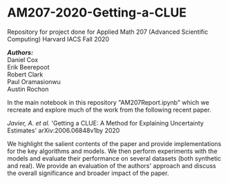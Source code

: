 # AM207-2020-Getting-a-CLUE
Repository for project done for Applied Math 207 (Advanced Scientific Computing) Harvard IACS Fall 2020

***Authors:***    
Daniel Cox   
Erik Beerepoot  
Robert Clark    
Paul Oramasionwu  
Austin Rochon


In the main notebook in this repository "AM207Report.ipynb" which we recreate and explore much of the work from the following recent paper.

*Javier, A. et al.* 'Getting a CLUE: A Method for Explaining Uncertainty Estimates'
arXiv:2006.06848v1by 2020

We highlight the salient contents of the paper and provide implementations for the key algorithms and models. We then perform experiments with the models and evaluate their performance on several datasets (both synthetic and real). We provide an evaluation of the authors' approach and discuss the overall significance and broader impact of the paper.
